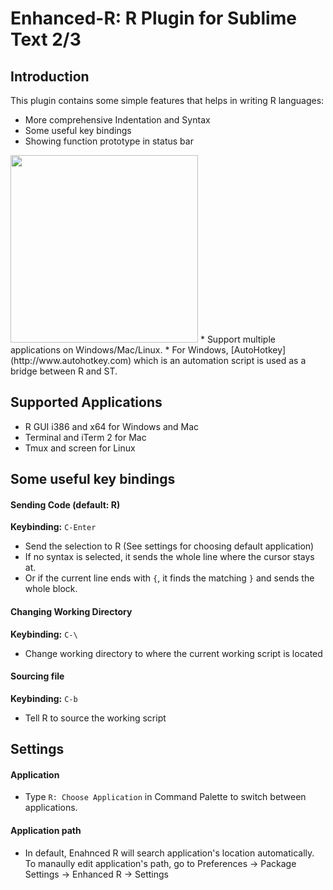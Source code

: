 Enhanced-R: R Plugin for Sublime Text 2/3
=======================================

Introduction
------------
This plugin contains some simple features that helps in writing R languages:
* More comprehensive Indentation and Syntax
* Some useful key bindings
* Showing function prototype in status bar

<img width=300 src="https://github.com/randy3k/Enhanced-R/raw/master/status.png">
* Support multiple applications on Windows/Mac/Linux.
* For Windows, [AutoHotkey](http://www.autohotkey.com) which is an automation script is used
as a bridge between R and ST.


Supported Applications
---------------
* R GUI i386 and x64 for Windows and Mac
* Terminal and iTerm 2 for Mac
* Tmux and screen for Linux

Some useful key bindings
---------------
#### Sending Code (default: R)
**Keybinding:** `C-Enter`

* Send the selection to R (See settings for choosing default application)
* If no syntax is selected, it sends the whole line where the cursor stays at.
* Or if the current line ends with `{`, it finds the matching `}` and sends the whole block.

#### Changing Working Directory
**Keybinding:** `C-\`

* Change working directory to where the current working script is located

####  Sourcing file
**Keybinding:** `C-b`

* Tell R to source the working script

Settings
---------
#### Application

* Type ``R: Choose Application`` in Command Palette to switch between applications.

#### Application path

* In default, Enahnced R will search application's location automatically. To manaully edit application's path, go to
Preferences -> Package Settings -> Enhanced R -> Settings
